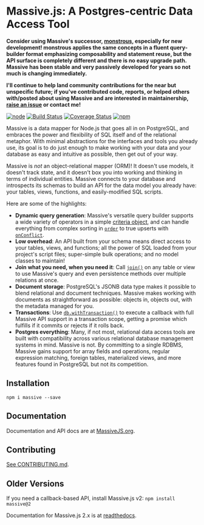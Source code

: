 # Massive.js: A Postgres-centric Data Access Tool

**Consider using Massive's successor, [monstrous](https://gitlab.com/monstrous/monstrous), especially for new development! monstrous applies the same concepts in a fluent query-builder format emphasizing composability and statement reuse, but the API surface is completely different and there is no easy upgrade path. Massive has been stable and very passively developed for years so not much is changing immediately.**

**I'll continue to help land community contributions for the near but unspecific future; if you've contributed code, reports, or helped others with/posted about using Massive and are interested in maintainership, [raise an issue](https://gitlab.com/dmfay/massive-js/-/issues/new) or contact me!**

[![node](https://img.shields.io/node/v/massive.svg)](https://npmjs.org/package/massive)
[![Build Status](https://img.shields.io/gitlab/pipeline/dmfay/massive-js.svg)](https://gitlab.com/dmfay/massive-js/pipelines)
[![Coverage Status](https://coveralls.io/repos/gitlab/dmfay/massive-js/badge.svg)](https://coveralls.io/gitlab/dmfay/massive-js)
[![npm](https://img.shields.io/npm/dw/massive.svg)](https://npmjs.org/package/massive)

Massive is a data mapper for Node.js that goes all in on PostgreSQL, and embraces the power and flexibility of SQL itself and of the relational metaphor. With minimal abstractions for the interfaces and tools you already use, its goal is to do just enough to make working with your data and your database as easy and intuitive as possible, then get out of your way.

Massive is _not_ an object-relational mapper (ORM)! It doesn't use models, it doesn't track state, and it doesn't box you into working and thinking in terms of individual entities. Massive connects to your database and introspects its schemas to build an API for the data model you already have: your tables, views, functions, and easily-modified SQL scripts.

Here are some of the highlights:

* **Dynamic query generation**: Massive's versatile query builder supports a wide variety of operators in a simple [criteria object](https://massivejs.org/docs/criteria-objects), and can handle everything from complex sorting in [`order`](https://massivejs.org/docs/options-objects#ordering-results) to true upserts with[ `onConflict`](https://massivejs.org/docs/options-objects#onconflict).
* **Low overhead**: An API built from your schema means direct access to your tables, views, and functions; all the power of SQL loaded from your project's script files; super-simple bulk operations; and no model classes to maintain!
* **Join what you need, when you need it**: Call [`join()`](https://massivejs.org/docs/joins-and-result-trees#readablejoin) on any table or view to use Massive's query and even persistence methods over multiple relations at once.
* **Document storage**: PostgreSQL's JSONB data type makes it possible to blend relational and document techniques. Massive makes working with documents as straightforward as possible: objects in, objects out, with the metadata managed for you.
* **Transactions**: Use [`db.withTransaction()`](https://massivejs.org/docs/tasks-and-transactions) to execute a callback with full Massive API support in a transaction scope, getting a promise which fulfills if it commits or rejects if it rolls back.
* **Postgres everything**: Many, if not most, relational data access tools are built with compatibility across various relational database management systems in mind. Massive is not. By committing to a single RDBMS, Massive gains support for array fields and operations, regular expression matching, foreign tables, materialized views, and more features found in PostgreSQL but not its competition.

## Installation

```
npm i massive --save
```

## Documentation

Documentation and API docs are at [MassiveJS.org](https://massivejs.org).

## Contributing

[See CONTRIBUTING.md](https://gitlab.com/dmfay/massive-js/blob/master/CONTRIBUTING.md).

## Older Versions

If you need a callback-based API, install Massive.js v2: `npm install massive@2`

Documentation for Massive.js 2.x is at [readthedocs](http://massive-js.readthedocs.org/en/v2/).
